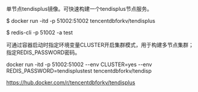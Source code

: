 单节点tendisplus镜像。可快速构建一个tendisplus节点服务。

$ docker run -itd -p 51002:51002 tencentdbforkv/tendisplus

$ redis-cli -p 51002 -a test

可通过容器启动时指定环境变量CLUSTER开启集群模式，用于构建多节点集群；指定REDIS_PASSWORD密码。

docker run -itd -p 51002:51002 --env CLUSTER=yes --env REDIS_PASSWORD=tendisplustest tencentdbforkv/tendisp

https://hub.docker.com/r/tencentdbforkv/tendisplus
